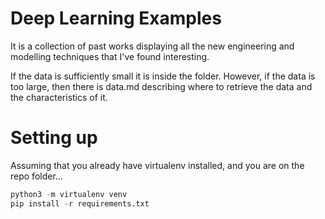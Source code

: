 # Deep Learning Examples

It is a collection of past works displaying all the new engineering and modelling techniques that I've found interesting.

If the data is sufficiently small it is inside the folder. However, if the data is too large, then there is data.md describing where to retrieve the data and the characteristics of it.

# Setting up

Assuming that you already have virtualenv installed, and you are on the repo folder...

```python
python3 -m virtualenv venv
pip install -r requirements.txt
```